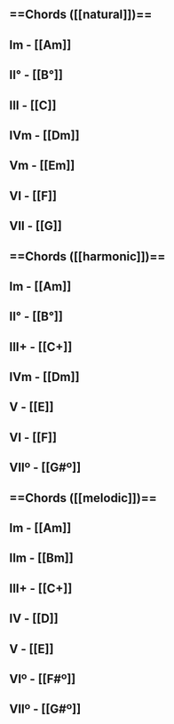 ## ==Chords ([[natural]])==
## Im - [[Am]]
## II° - [[B°]]
## III - [[C]]
## IVm - [[Dm]]
## Vm - [[Em]]
## VI - [[F]]
## VII - [[G]]

## ==Chords ([[harmonic]])==
## Im - [[Am]]
## II° - [[B°]]
## III+ - [[C+]]
## IVm - [[Dm]]
## V - [[E]]
## VI - [[F]]
## VIIº - [[G#º]]
## ==Chords ([[melodic]])==
## Im - [[Am]]
## IIm - [[Bm]]
## III+ - [[C+]]
## IV - [[D]]
## V - [[E]]
## VIº - [[F#º]]
## VIIº - [[G#º]]





